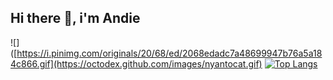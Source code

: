 ## Hi there 👋, i'm Andie
![]([https://i.pinimg.com/originals/20/68/ed/2068edadc7a48699947b76a5a184c866.gif](https://octodex.github.com/images/nyantocat.gif)
[![Top Langs](https://github-readme-stats.vercel.app/api/top-langs/?username=ngochai-hcmus&layout=compact)](https://github.com/anuraghazra/github-readme-stats)

